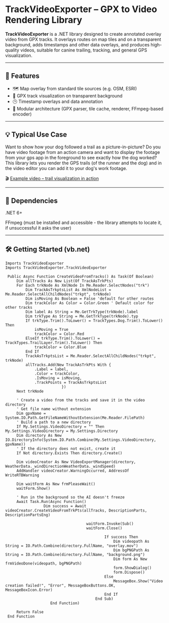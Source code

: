 #  TrackVideoExporter – GPX to Video Rendering Library

**TrackVideoExporter** is a .NET library designed to create annotated overlay video from GPX tracks.
It overlays routes on map tiles and on a transparent background, adds timestamps and other data overlays, and produces high-quality videos, suitable for canine trailing, tracking, and general GPS visualization.

---


## 🎯 Features

- 🗺️ Map overlay from standard tile sources (e.g. OSM, ESRI)
- 🎥 GPX track visualization on transparent background
- 🕒 Timestamp overlays and data annotation
- 🔧 Modular architecture (GPX parser, tile cache, renderer, FFmpeg-based encoder)

---

##  💡 Typical Use Case

Want to show how your dog followed a trail as a picture-in-picture?
Do you have video footage from an action camera and want to display the footage from your gps app in the foreground to see exactly how the dog worked?
This library lets you render the GPS trails (of the runner and the dog) and in the video editor you can add it to your dog's work footage.

🎬 [Example video – trail visualization in action](https://youtu.be/oKWoB5jyZcc)

---

## 🧱 Dependencies
.NET 6+

FFmpeg (must be installed and accessible - the library attempts to locate it, if unsuccessful it asks the user)

---

## 🛠️ Getting Started (**vb.net**)

```vb.net
Imports TrackVideoExporter
Imports TrackVideoExporter.TrackVideoExporter

 Public Async Function CreateVideoFromTracks() As Task(Of Boolean)
     Dim allTracks As New List(Of TrackAsTrkPts)
     For Each trkNode As XmlNode In Me.Reader.SelectNodes("trk")
         Dim TrackAsTrkptsList As XmlNodeList = Me.Reader.SelectAllChildNodes("trkpt", trkNode)
         Dim isMoving As Boolean = False 'default for other routes
         Dim trackColor As Color = Color.Green ' Default color for other tracks
         Dim label As String = Me.GetTrkType(trkNode).label
         Dim trkType As String = Me.GetTrkType(trkNode).typ
         If trkType.Trim().ToLower() = TrackTypes.Dog.Trim().ToLower() Then
             isMoving = True
             trackColor = Color.Red
         ElseIf trkType.Trim().ToLower() = TrackTypes.TrailLayer.Trim().ToLower() Then
             trackColor = Color.Blue
         End If
         TrackAsTrkptsList = Me.Reader.SelectAllChildNodes("trkpt", trkNode)
         allTracks.Add(New TrackAsTrkPts With {
             .Label = label,
             .Color = trackColor,
             .IsMoving = isMoving,
             .TrackPoints = TrackAsTrkptsList
                         })
     Next trkNode

     ' Create a video from the tracks and save it in the video directory
     ' Get file name without extension
     Dim gpxName = System.IO.Path.GetFileNameWithoutExtension(Me.Reader.FilePath)
     ' Build a path to a new directory
     If My.Settings.VideoDirectory = "" Then My.Settings.VideoDirectory = My.Settings.Directory
     Dim directory As New IO.DirectoryInfo(System.IO.Path.Combine(My.Settings.VideoDirectory, gpxName))
     ' If the directory does not exist, create it
     If Not directory.Exists Then directory.Create()

     Dim videoCreator As New VideoExportManager(directory, WeatherData._windDirectionWeatherData._windSpeed)
     AddHandler videoCreator.WarningOccurred, AddressOf WriteRTBWarning

     Dim waitForm As New frmPleaseWait()
     waitForm.Show()

     ' Run in the background so the AI doesn't freeze
     Await Task.Run(Async Function()
                 Dim success = Await videoCreator.CreateVideoFromTrkPts(allTracks, DescriptionParts, DescriptionPartsEng)

                                    waitForm.Invoke(Sub()
                                    waitForm.Close()

                                            If success Then
                                                Dim videopath As String = IO.Path.Combine(directory.FullName, "overlay.mov")
                                                Dim bgPNGPath As String = IO.Path.Combine(directory.FullName, "background.png")
                                                Dim form As New frmVideoDone(videopath, bgPNGPath)
                                                form.ShowDialog()
                                                form.Dispose()
                                            Else
                                                MessageBox.Show("Video creation failed!", "Error", MessageBoxButtons.OK, MessageBoxIcon.Error)
                                            End If
                                        End Sub)
                    End Function)

     Return False
 End Function
